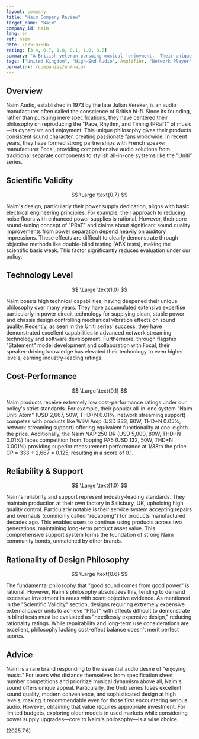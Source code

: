 ```yaml
---
layout: company
title: "Naim Company Review"
target_name: "Naim"
company_id: naim
lang: en
ref: naim
date: 2025-07-06
rating: [3.4, 0.7, 1.0, 0.1, 1.0, 0.6]
summary: "A British veteran pursuing musical 'enjoyment.' Their unique PRaT philosophy lacks scientific basis but attracts passionate fans with dynamism-focused sound. While their power supply dedication and long-term support are unparalleled, finding objective value matching high prices proves difficult."
tags: ["United Kingdom", "High-End Audio", Amplifier, "Network Player", Uniti, PRaT, Focal]
permalink: /companies/en/naim/
---
```


## Overview

Naim Audio, established in 1973 by the late Julian Vereker, is an audio manufacturer often called the conscience of British hi-fi. Since its founding, rather than pursuing mere specifications, they have centered their philosophy on reproducing the "Pace, Rhythm, and Timing (PRaT)" of music—its dynamism and enjoyment. This unique philosophy gives their products consistent sound character, creating passionate fans worldwide. In recent years, they have formed strong partnerships with French speaker manufacturer Focal, providing comprehensive audio solutions from traditional separate components to stylish all-in-one systems like the "Uniti" series.

## Scientific Validity

$$ \Large \text{0.7} $$

Naim's design, particularly their power supply dedication, aligns with basic electrical engineering principles. For example, their approach to reducing noise floors with enhanced power supplies is rational. However, their core sound-tuning concept of "PRaT" and claims about significant sound quality improvements from power separation depend heavily on auditory impressions. These effects are difficult to clearly demonstrate through objective methods like double-blind testing (ABX tests), making the scientific basis weak. This factor significantly reduces evaluation under our policy.

## Technology Level

$$ \Large \text{1.0} $$

Naim boasts high technical capabilities, having deepened their unique philosophy over many years. They have accumulated extensive expertise particularly in power circuit technology for supplying clean, stable power and chassis design controlling mechanical vibration effects on sound quality. Recently, as seen in the Uniti series' success, they have demonstrated excellent capabilities in advanced network streaming technology and software development. Furthermore, through flagship "Statement" model development and collaboration with Focal, their speaker-driving knowledge has elevated their technology to even higher levels, earning industry-leading ratings.

## Cost-Performance

$$ \Large \text{0.1} $$

Naim products receive extremely low cost-performance ratings under our policy's strict standards. For example, their popular all-in-one system "Naim Uniti Atom" (USD 2,667, 50W, THD+N 0.01%, network streaming support) competes with products like WiiM Amp (USD 333, 60W, THD+N 0.05%, network streaming support) offering equivalent functionality at one-eighth the price. Additionally, the Naim NAP 250 DR (USD 5,000, 80W, THD+N 0.01%) faces competition from Topping PA5 (USD 132, 50W, THD+N 0.001%) providing superior measurement performance at 1/38th the price. CP = 333 ÷ 2,667 = 0.125, resulting in a score of 0.1.

## Reliability & Support

$$ \Large \text{1.0} $$

Naim's reliability and support represent industry-leading standards. They maintain production at their own factory in Salisbury, UK, upholding high quality control. Particularly notable is their service system accepting repairs and overhauls (commonly called "recapping") for products manufactured decades ago. This enables users to continue using products across two generations, maintaining long-term product asset value. This comprehensive support system forms the foundation of strong Naim community bonds, unmatched by other brands.

## Rationality of Design Philosophy

$$ \Large \text{0.6} $$

The fundamental philosophy that "good sound comes from good power" is rational. However, Naim's philosophy absolutizes this, tending to demand excessive investment in areas with scant objective evidence. As mentioned in the "Scientific Validity" section, designs requiring extremely expensive external power units to achieve "PRaT" with effects difficult to demonstrate in blind tests must be evaluated as "needlessly expensive design," reducing rationality ratings. While repairability and long-term use considerations are excellent, philosophy lacking cost-effect balance doesn't merit perfect scores.

## Advice

Naim is a rare brand responding to the essential audio desire of "enjoying music." For users who distance themselves from specification sheet number competitions and prioritize musical dynamism above all, Naim's sound offers unique appeal. Particularly, the Uniti series fuses excellent sound quality, modern convenience, and sophisticated design at high levels, making it recommendable even for those first encountering serious audio. However, obtaining that value requires appropriate investment. For limited budgets, exploring older models in used markets while considering power supply upgrades—core to Naim's philosophy—is a wise choice.

(2025.7.6)